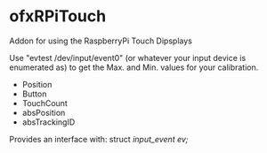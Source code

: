 # ofxRPiTouch
Addon for using the RaspberryPi Touch Dipsplays 

Use "evtest /dev/input/event0" (or whatever your input device is enumerated as) to get the Max. and Min. values for your calibration. 

* Position
* Button
* TouchCount
* absPosition
* absTrackingID

Provides an interface with: struct *input_event ev;*
